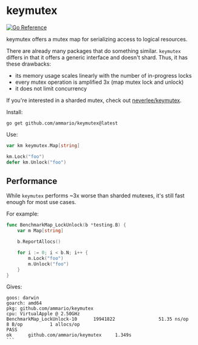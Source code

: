 # keymutex

[![Go Reference](https://pkg.go.dev/badge/github.com/ammario/keymutex.svg)](https://pkg.go.dev/github.com/ammario/keymutex)

keymutex offers a mutex map for serializing access to logical resources.

There are already many packages that do something similar. `keymutex` differs
in that it offers a generic interface and doesn't shard. Thus, it has these
drawbacks:

* its memory usage scales linearly with the number of in-progress locks
* every mutex operation is amplified 3x (map mutex lock and unlock)
* it does not limit concurrency


If you're interested in a sharded mutex, check out [neverlee/keymutex](https://github.com/neverlee/keymutex).


Install:
```
go get github.com/ammario/keymutex@latest
```

Use:
```go
var km keymutex.Map[string]

km.Lock("foo")
defer km.Unlock("foo")
```


## Performance

While `keymutex` performs ~3x worse than sharded mutexes, it's still fast enough
for most use cases.

For example:

```go
func BenchmarkMap_LockUnlock(b *testing.B) {
	var m Map[string]

	b.ReportAllocs()

	for i := 0; i < b.N; i++ {
		m.Lock("foo")
		m.Unlock("foo")
	}
}
```

Gives:
````
goos: darwin
goarch: amd64
pkg: github.com/ammario/keymutex
cpu: VirtualApple @ 2.50GHz
BenchmarkMap_LockUnlock-10      19941822                51.35 ns/op            8 B/op          1 allocs/op
PASS
ok      github.com/ammario/keymutex     1.349s
```